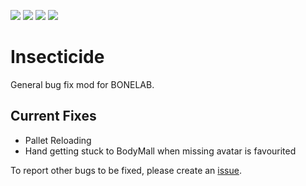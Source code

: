 [![](https://img.shields.io/badge/Source-Insecticide-informational?style=for-the-badge&logo=GitHub)](https://github.com/MillzyDev/Insecticide)
![](https://img.shields.io/github/v/release/MillzyDev/Insecticide?style=for-the-badge)
[![](https://img.shields.io/github/license/MillzyDev/Insecticide?style=for-the-badge)](https://github.com/MillzyDev/Insecticide/blob/master/LICENSE)
[![](https://img.shields.io/badge/Donate-Ko--fi-FF5E5B?style=for-the-badge&logo=Ko-fi)](https://ko-fi.com/millzy)

# Insecticide
General bug fix mod for BONELAB.

## Current Fixes
* Pallet Reloading
* Hand getting stuck to BodyMall when missing avatar is favourited

To report other bugs to be fixed, please create an [issue](https://github.com/MillzyDev/Insecticide/issues).